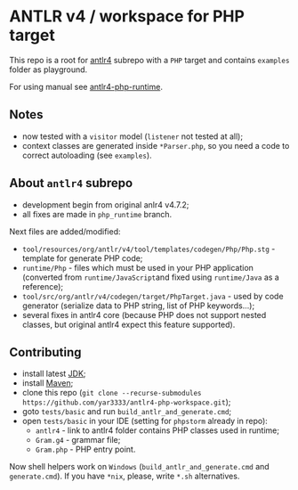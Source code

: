# ANTLR v4 / workspace for PHP target

This repo is a root for [antlr4](https://github.com/yar3333/antlr4) subrepo with a `PHP` target and contains `examples` folder as playground.

For using manual see [antlr4-php-runtime](https://github.com/yar3333/antlr4-php-runtime).

## Notes

 * now tested with a `visitor` model (`listener` not tested at all);
 * context classes are generated inside `*Parser.php`, so you need a code to correct autoloading (see `examples`).

## About `antlr4` subrepo

 * development begin from original anlr4 v4.7.2;
 * all fixes are made in `php_runtime` branch.

Next files are added/modified:
 
 * `tool/resources/org/antlr/v4/tool/templates/codegen/Php/Php.stg` - template for generate PHP code;
 * `runtime/Php` - files which must be used in your PHP application (converted from `runtime/JavaScript`and fixed using `runtime/Java` as a reference);
 * `tool/src/org/antlr/v4/codegen/target/PhpTarget.java` - used by code generator (serialize data to PHP string, list of PHP keywords...);
 * several fixes in antlr4 core (because PHP does not support nested classes, but original antlr4 expect this feature supported).

## Contributing

 * install latest [JDK](https://www.oracle.com/technetwork/java/javase/downloads/index.html);
 * install [Maven](https://maven.apache.org/);
 * clone this repo (`git clone --recurse-submodules https://github.com/yar3333/antlr4-php-workspace.git`);
 * goto `tests/basic` and run `build_antlr_and_generate.cmd`;
 * open `tests/basic` in your IDE (setting for `phpstorm` already in repo):
	* `antlr4` - link to antlr4 folder contains PHP classes used in runtime;
	* `Gram.g4` - grammar file;
	* `Gram.php` - PHP entry point.

Now shell helpers work on `Windows` (`build_antlr_and_generate.cmd` and `generate.cmd`).
If you have `*nix`, please, write `*.sh` alternatives.
